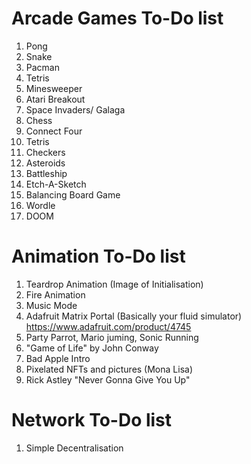 # Arcade Games To-Do list

1. Pong
2. Snake
3. Pacman
4. Tetris
5. Minesweeper
6. Atari Breakout
7. Space Invaders/ Galaga
8. Chess
9. Connect Four
10. Tetris
11. Checkers
12. Asteroids
13. Battleship
14. Etch-A-Sketch
15. Balancing Board Game
16. Wordle
17. DOOM

# Animation To-Do list

1. Teardrop Animation (Image of Initialisation)
2. Fire Animation
3. Music Mode
4. Adafruit Matrix Portal (Basically your fluid simulator) https://www.adafruit.com/product/4745
5. Party Parrot, Mario juming, Sonic Running
6. "Game of Life" by John Conway
7. Bad Apple Intro
8. Pixelated NFTs and pictures (Mona Lisa)
9. Rick Astley "Never Gonna Give You Up"

# Network To-Do list

1. Simple Decentralisation
